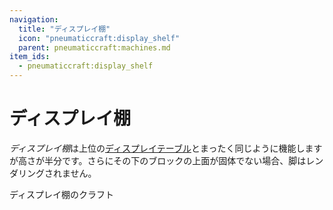 ```yaml
---
navigation:
  title: "ディスプレイ棚"
  icon: "pneumaticcraft:display_shelf"
  parent: pneumaticcraft:machines.md
item_ids:
  - pneumaticcraft:display_shelf
---
```


# ディスプレイ棚

*ディスプレイ棚*は上位の[ディスプレイテーブル](./display_table.md)とまったく同じように機能しますが高さが半分です。さらにその下のブロックの上面が固体でない場合、脚はレンダリングされません。

ディスプレイ棚のクラフト

<Recipe id="pneumaticcraft:display_shelf" />


